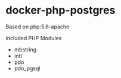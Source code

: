 # docker-php-postgres

Based on php:5.6-apache

Included PHP Modules
 - mbstring
 - intl
 - pdo
 - pdo_pgsql

